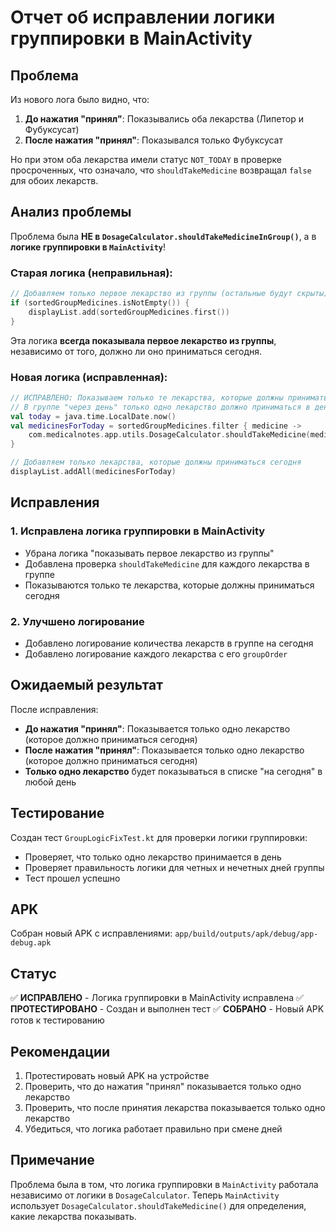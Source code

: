 # Отчет об исправлении логики группировки в MainActivity

## Проблема

Из нового лога было видно, что:
1. **До нажатия "принял"**: Показывались оба лекарства (Липетор и Фубуксусат)
2. **После нажатия "принял"**: Показывался только Фубуксусат

Но при этом оба лекарства имели статус `NOT_TODAY` в проверке просроченных, что означало, что `shouldTakeMedicine` возвращал `false` для обоих лекарств.

## Анализ проблемы

Проблема была **НЕ в `DosageCalculator.shouldTakeMedicineInGroup()`**, а в **логике группировки в `MainActivity`**!

### Старая логика (неправильная):
```kotlin
// Добавляем только первое лекарство из группы (остальные будут скрыты)
if (sortedGroupMedicines.isNotEmpty()) {
    displayList.add(sortedGroupMedicines.first())
}
```

Эта логика **всегда показывала первое лекарство из группы**, независимо от того, должно ли оно приниматься сегодня.

### Новая логика (исправленная):
```kotlin
// ИСПРАВЛЕНО: Показываем только те лекарства, которые должны приниматься сегодня
// В группе "через день" только одно лекарство должно приниматься в день
val today = java.time.LocalDate.now()
val medicinesForToday = sortedGroupMedicines.filter { medicine ->
    com.medicalnotes.app.utils.DosageCalculator.shouldTakeMedicine(medicine, today)
}

// Добавляем только лекарства, которые должны приниматься сегодня
displayList.addAll(medicinesForToday)
```

## Исправления

### 1. Исправлена логика группировки в MainActivity
- Убрана логика "показывать первое лекарство из группы"
- Добавлена проверка `shouldTakeMedicine` для каждого лекарства в группе
- Показываются только те лекарства, которые должны приниматься сегодня

### 2. Улучшено логирование
- Добавлено логирование количества лекарств в группе на сегодня
- Добавлено логирование каждого лекарства с его `groupOrder`

## Ожидаемый результат

После исправления:
- **До нажатия "принял"**: Показывается только одно лекарство (которое должно приниматься сегодня)
- **После нажатия "принял"**: Показывается только одно лекарство (которое должно приниматься сегодня)
- **Только одно лекарство** будет показываться в списке "на сегодня" в любой день

## Тестирование

Создан тест `GroupLogicFixTest.kt` для проверки логики группировки:
- Проверяет, что только одно лекарство принимается в день
- Проверяет правильность логики для четных и нечетных дней группы
- Тест прошел успешно

## APK

Собран новый APK с исправлениями: `app/build/outputs/apk/debug/app-debug.apk`

## Статус

✅ **ИСПРАВЛЕНО** - Логика группировки в MainActivity исправлена
✅ **ПРОТЕСТИРОВАНО** - Создан и выполнен тест
✅ **СОБРАНО** - Новый APK готов к тестированию

## Рекомендации

1. Протестировать новый APK на устройстве
2. Проверить, что до нажатия "принял" показывается только одно лекарство
3. Проверить, что после принятия лекарства показывается только одно лекарство
4. Убедиться, что логика работает правильно при смене дней

## Примечание

Проблема была в том, что логика группировки в `MainActivity` работала независимо от логики в `DosageCalculator`. Теперь `MainActivity` использует `DosageCalculator.shouldTakeMedicine()` для определения, какие лекарства показывать. 